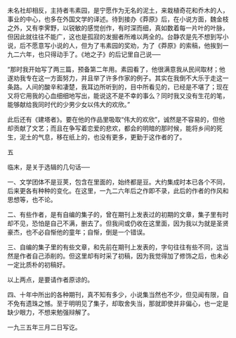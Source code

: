 未名社却相反，主持者韦素园，是宁愿作为无名的泥土，来栽植奇花和乔木的人，事业的中心，也多在外国文学的译述。待到接办《莽原》后，在小说方面，魏金枝之外，又有李霁野，以锐敏的感觉创作，有时深而细，真如数着每一片叶的叶脉，但因此就往往不能广，这也是孤寂的发掘者所难以两全的。台静农是先不想到写小说，后不愿意写小说的人，但为了韦素园的奖劝，为了《莽原》的索稿，他挨到一九二六年，也只得动手了。《地之子》的后记里自己说──

  

“那时我开始写了两三篇，预备第二年用。素园看了，他很满意我从民间取材；他遂劝我专在这一方面努力，并且举了许多作家的例子。其实在我倒不大乐于走这一条路。人间的酸辛和凄楚，我耳边所听到的，目中所看见的，已经是不堪了；现在又将它用我的心血细细地写出，能说这不是不幸的事么？同时我又没有生花的笔，能够献给我同时代的少男少女以伟大的欢欣。”

  

此后还有《建塔者》。要在他的作品里吸取“伟大的欢欣”，诚然是不容易的，但他却贡献了文艺；而且在争写着恋爱的悲欢，都会的明暗的那时候，能将乡间的死生，泥土的气息，移在纸上的，也没有更多，更勤于这作者的了。

  

五

  

临末，是关于选辑的几句话──

一、文学团体不是豆荚，包含在里面的，始终都是豆。大约集成时本已各个不同，后来更各有种种的变化。在这里，一九二六年后之作即不录，此后的作者的作风和思想等，也不论。

二、有些作者，是有自编的集子的，曾在期刊上发表过的初期的文章，集子里有时却不见，恐怕是自己不满，删去了。但我间或仍收在这里面，因为我以为就是圣贤豪杰，也不必自惭他的童年；自惭，倒是一个错误。

三、自编的集子里的有些文章，和先前在期刊上发表的，字句往往有些不同，这当然是作者自己添削的。但这里却有时采了初稿，因为我觉得加了修饰之后，也未必一定比质朴的初稿好。

以上两点，是要请作者原谅的。

四、十年中所出的各种期刊，真不知有多少，小说集当然也不少，但见闻有限，自不免有遗珠之憾。至于明明见了集子，却取舍失当，那就即使并非偏心，也一定是缺少眼力，不想来勉强辩解了。

  

一九三五年三月二日写讫。